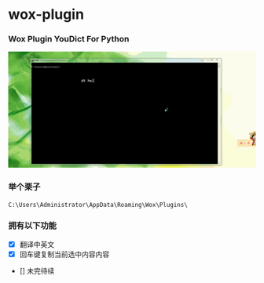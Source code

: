 # wox-plugin
###  Wox Plugin YouDict For Python

![example](\static\example.gif)

###  举个栗子
```
C:\Users\Administrator\AppData\Roaming\Wox\Plugins\
```

### 拥有以下功能
- [x] 翻译中英文
- [x] 回车键复制当前选中内容内容
- [] 未完待续